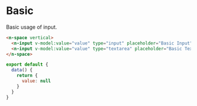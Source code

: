 # Basic

Basic usage of input.

```html
<n-space vertical>
  <n-input v-model:value="value" type="input" placeholder="Basic Input" />
  <n-input v-model:value="value" type="textarea" placeholder="Basic Textarea" />
</n-space>
```

```js
export default {
  data() {
    return {
      value: null
    }
  }
}
```
